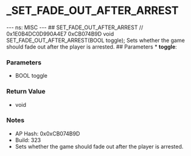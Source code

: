 # _SET_FADE_OUT_AFTER_ARREST

--- ns: MISC --- ## SET_FADE_OUT_AFTER_ARREST  // 0x1E0B4DC0D990A4E7 0xCB074B9D void SET_FADE_OUT_AFTER_ARREST(BOOL toggle);  Sets whether the game should fade out after the player is arrested.  ## Parameters * **toggle**:

### Parameters
* BOOL toggle

### Return Value
* void

### Notes
* AP Hash: 0x0xCB074B9D
* Build: 323
* Sets whether the game should fade out after the player is arrested.


